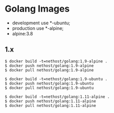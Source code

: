 # Golang Images

- development use *-ubuntu;
- production use *-alpine;
- alpine:3.8

## 1.x

```
$ docker build -t=nethost/golang:1.9-alpine .
$ docker push nethost/golang:1.9-alpine
$ docker pull nethost/golang:1.9-alpine

$ docker build -t=nethost/golang:1.9-ubuntu .
$ docker push nethost/golang:1.9-ubuntu
$ docker pull nethost/golang:1.9-ubuntu

$ docker build -t=nethost/golang:1.11-alpine .
$ docker push nethost/golang:1.11-alpine
$ docker pull nethost/golang:1.11-alpine
```